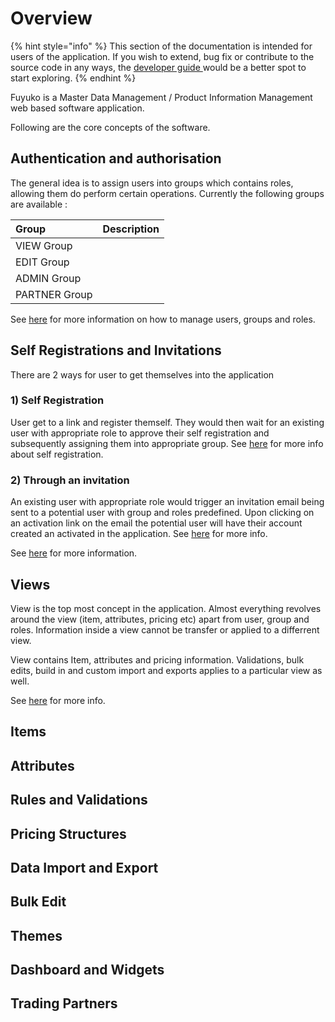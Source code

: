 # Overview

{% hint style="info" %}
This section of the documentation is intended for users of the application. If you wish to extend, bug fix or contribute to the source code in any ways, the [developer guide ](../../developer-guide/untitled/)would be a better spot to start exploring.
{% endhint %}

Fuyuko is a Master Data Management / Product Information Management web based software application. 

Following are the core concepts of the software.

## Authentication and authorisation

The general idea is to assign users into groups which contains roles, allowing them do perform certain operations. Currently the following groups are available :

| Group | Description |
| :--- | :--- |
| VIEW Group |  |
| EDIT Group |  |
| ADMIN Group |  |
| PARTNER Group |  |

See [here](user-roles-management.md) for more information on how to manage users, groups and roles.

## Self Registrations and Invitations

There are 2 ways for user to get themselves into the application

### 1\) Self Registration

User get to a link and register themself. They would then wait for an existing user with appropriate role to approve their self registration and subsequently assigning them into appropriate group. See [here](registering-request-access/self-registration.md) for more info about self registration.

### 2\) Through an invitation

An existing user with appropriate role would trigger an invitation email being sent to a potential user with group and roles predefined. Upon clicking on an activation link on the email the potential user will have their account created an activated in the application. See [here](registering-request-access/invitation-and-activation.md) for more info.

See [here](registering-request-access/) for more information.

## Views

View is the top most concept in the application. Almost everything revolves around the view \(item, attributes, pricing etc\) apart from user, group and roles. Information inside a view cannot be transfer or applied to a differrent view. 

View contains Item, attributes and pricing information. Validations, bulk edits, build in and custom import and exports applies to a particular view as well.

See [here](view.md) for more info.

## Items



## Attributes

## Rules and Validations

## Pricing Structures

## Data Import and Export

## Bulk Edit

## Themes

## Dashboard and Widgets

## Trading Partners





